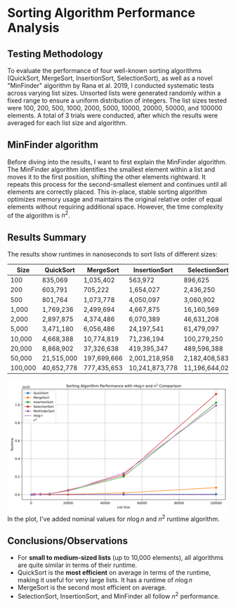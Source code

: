 # Sorting Algorithm Performance Analysis

## Testing Methodology

To evaluate the performance of four well-known sorting algorithms (QuickSort,
MergeSort, InsertionSort, SelectionSort), as well as a novel "MinFinder"
algorithm by Rana et al. 2019, I conducted systematic tests across varying list
sizes. Unsorted lists were generated randomly within a fixed range to ensure a
uniform distribution of integers. The list sizes tested were 100, 200, 500,
1000, 2000, 5000, 10000, 20000, 50000, and 100000 elements. A total of 3
trials were conducted, after which the results were averaged for each list
size and algorithm.

## MinFinder algorithm

Before diving into the results, I want to first explain the MinFinder algorithm.
The MinFinder algorithm identifies the smallest element within a list
and moves it to the first position, shifting the other elements rightward. It
repeats this process for the second-smallest element and continues until all
elements are correctly placed. This in-place, stable sorting algorithm optimizes
memory usage and maintains the original relative order of equal elements without
requiring additional space. However, the time complexity of the algorithm is 
$n^2$. 

## Results Summary

The results show runtimes in nanoseconds to sort lists of different sizes:

| Size    | QuickSort  | MergeSort   | InsertionSort  | SelectionSort  | MinFinderSort |
|---------|------------|-------------|----------------|----------------|---------------|
| 100     | 835,069    | 1,035,402   | 563,972        | 896,625        | 1,049,402     |
| 200     | 603,791    | 705,222     | 1,654,027      | 2,436,250      | 2,860,764     |
| 500     | 801,764    | 1,073,778   | 4,050,097      | 3,060,902      | 4,998,180     |
| 1,000   | 1,769,236  | 2,499,694   | 4,667,875      | 16,160,569     | 5,334,375     |
| 2,000   | 2,897,875  | 4,374,486   | 6,070,389      | 46,631,208     | 6,947,583     |
| 5,000   | 3,471,180  | 6,056,486   | 24,197,541     | 61,479,097     | 31,239,292    |
| 10,000  | 4,668,388  | 10,774,819  | 71,236,194     | 100,279,250    | 100,324,416   |
| 20,000  | 8,868,902  | 37,326,638  | 419,395,347    | 489,596,388    | 425,356,583   |
| 50,000  | 21,515,000 | 197,699,666 | 2,001,218,958  | 2,182,408,583  | 2,360,330,291 |
| 100,000 | 40,652,778 | 777,435,653 | 10,241,873,778 | 11,196,644,027 | 9,915,203,333 |

![runtime_plot](sort_performance.svg)
In the plot, I've added nominal values for $n\log{n}$ and $n^2$ runtime
algorithm.

## Conclusions/Observations

- For **small to medium-sized lists** (up to 10,000 elements), all algorithms 
  are quite similar in terms of their runtime. 
- QuickSort is the **most efficient** on average in terms of the runtime, 
  making it useful for very large lists. It has a runtime of $n \log{n}$
- MergeSort is the second most efficient on average.
- SelectionSort, InsertionSort, and MinFinder all follow $n^2$ 
  performance.
